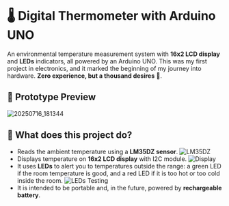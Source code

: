 # 🌡️ Digital Thermometer with Arduino UNO

An environmental temperature measurement system with **16x2 LCD display** and **LEDs** indicators, all powered by an Arduino UNO.
This was my first project in electronics, and it marked the beginning of my journey into hardware.
**Zero experience, but a thousand desires** 🚀.

## 📸 Prototype Preview

![20250716_181344](https://github.com/user-attachments/assets/be82a18a-bdde-48db-a4b9-88b9b9359a53)

## 🔧 What does this project do?

- Reads the ambient temperature using a **LM35DZ sensor**.
  ![LM35DZ](https://github.com/user-attachments/assets/7ffa30e3-41ff-4e75-8da9-e4e4d72a0941)
- Displays temperature on **16x2 LCD display** with I2C module.
          ![Display](https://github.com/user-attachments/assets/52ad8500-adb1-4746-98d7-10b0e4fb25cf)
- It uses **LEDs** to alert you to temperatures outside the range: a green LED if the room temperature is good, and a red LED if it is too hot or too cold inside the room.
  ![LEDs Testing](https://github.com/user-attachments/assets/6ddd5f66-4a27-431b-8e5e-96f7f37df247)
- It is intended to be portable and, in the future, powered by **rechargeable battery**.
